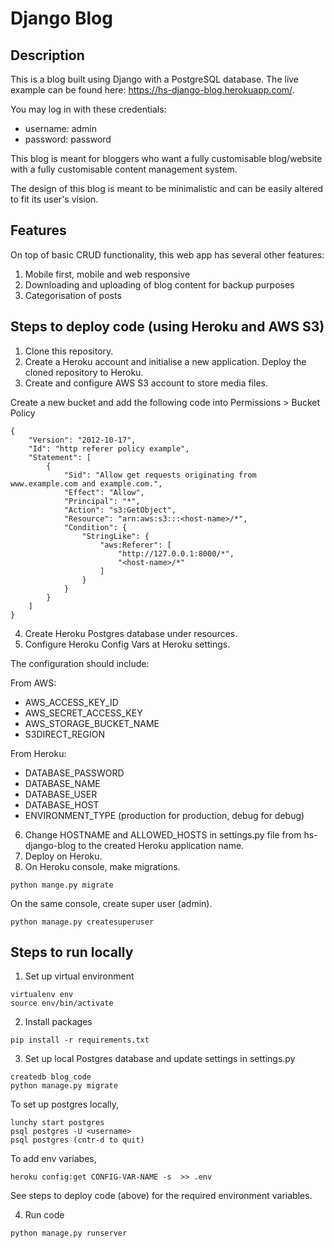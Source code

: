 # Django Blog

## Description
This is a blog built using Django with a PostgreSQL database. The live example can be found here: https://hs-django-blog.herokuapp.com/.

You may log in with these credentials:
- username: admin
- password: password

This blog is meant for bloggers who want a fully customisable blog/website with a fully customisable content management system.

The design of this blog is meant to be minimalistic and can be easily altered to fit its user's vision.

## Features
On top of basic CRUD functionality, this web app has several other features:
1. Mobile first, mobile and web responsive
2. Downloading and uploading of blog content for backup purposes
3. Categorisation of posts

## Steps to deploy code (using Heroku and AWS S3)
1. Clone this repository.
2. Create a Heroku account and initialise a new application. Deploy the cloned repository to Heroku.
3. Create and configure AWS S3 account to store media files.

Create a new bucket and add the following code into Permissions > Bucket Policy
```
{
    "Version": "2012-10-17",
    "Id": "http referer policy example",
    "Statement": [
        {
            "Sid": "Allow get requests originating from www.example.com and example.com.",
            "Effect": "Allow",
            "Principal": "*",
            "Action": "s3:GetObject",
            "Resource": "arn:aws:s3:::<host-name>/*",
            "Condition": {
                "StringLike": {
                    "aws:Referer": [
                        "http://127.0.0.1:8000/*",
                        "<host-name>/*"
                    ]
                }
            }
        }
    ]
}
```
4. Create Heroku Postgres database under resources.
5. Configure Heroku Config Vars at Heroku settings.

The configuration should include:

From AWS:
- AWS_ACCESS_KEY_ID
- AWS_SECRET_ACCESS_KEY
- AWS_STORAGE_BUCKET_NAME
- S3DIRECT_REGION

From Heroku:
- DATABASE_PASSWORD
- DATABASE_NAME
- DATABASE_USER
- DATABASE_HOST
- ENVIRONMENT_TYPE (production for production, debug for debug)

6. Change HOSTNAME and ALLOWED_HOSTS in settings.py file from hs-django-blog to the created Heroku application name.
7. Deploy on Heroku.
8. On Heroku console, make migrations.
```
python mange.py migrate
```
On the same console, create super user (admin).
```
python manage.py createsuperuser
```


## Steps to run locally
1. Set up virtual environment
```
virtualenv env
source env/bin/activate
```
2. Install packages
```
pip install -r requirements.txt
```
3. Set up local Postgres database and update settings in settings.py
```
createdb blog_code
python manage.py migrate
```

To set up postgres locally,
```
lunchy start postgres
psql postgres -U <username>
psql postgres (cntr-d to quit)
```

To add env variabes,
```
heroku config:get CONFIG-VAR-NAME -s  >> .env
```
See steps to deploy code (above) for the required environment variables.

4. Run code
```
python manage.py runserver
```

